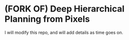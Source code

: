 (FORK OF) Deep Hierarchical Planning from Pixels
======================================

I will modify this repo, and will add details as time goes on.
